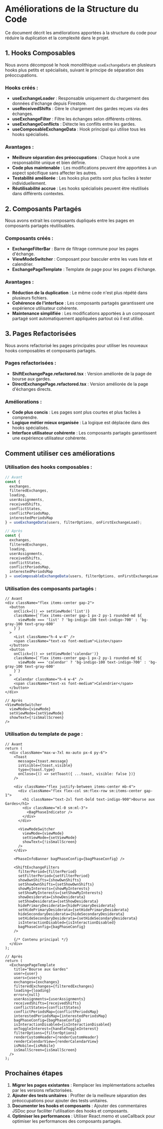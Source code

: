 # Améliorations de la Structure du Code

Ce document décrit les améliorations apportées à la structure du code pour réduire la duplication et la complexité dans le projet.

## 1. Hooks Composables

Nous avons décomposé le hook monolithique `useExchangeData` en plusieurs hooks plus petits et spécialisés, suivant le principe de séparation des préoccupations.

### Hooks créés :

- **useExchangeLoader** : Responsable uniquement du chargement des données d'échange depuis Firestore.
- **useReceivedShifts** : Gère le chargement des gardes reçues via des échanges.
- **useExchangeFilter** : Filtre les échanges selon différents critères.
- **useExchangeConflicts** : Détecte les conflits entre les gardes.
- **useComposableExchangeData** : Hook principal qui utilise tous les hooks spécialisés.

### Avantages :

- **Meilleure séparation des préoccupations** : Chaque hook a une responsabilité unique et bien définie.
- **Code plus maintenable** : Les modifications peuvent être apportées à un aspect spécifique sans affecter les autres.
- **Testabilité améliorée** : Les hooks plus petits sont plus faciles à tester individuellement.
- **Réutilisabilité accrue** : Les hooks spécialisés peuvent être réutilisés dans différents contextes.

## 2. Composants Partagés

Nous avons extrait les composants dupliqués entre les pages en composants partagés réutilisables.

### Composants créés :

- **ExchangeFilterBar** : Barre de filtrage commune pour les pages d'échange.
- **ViewModeSwitcher** : Composant pour basculer entre les vues liste et calendrier.
- **ExchangePageTemplate** : Template de page pour les pages d'échange.

### Avantages :

- **Réduction de la duplication** : Le même code n'est plus répété dans plusieurs fichiers.
- **Cohérence de l'interface** : Les composants partagés garantissent une expérience utilisateur cohérente.
- **Maintenance simplifiée** : Les modifications apportées à un composant partagé sont automatiquement appliquées partout où il est utilisé.

## 3. Pages Refactorisées

Nous avons refactorisé les pages principales pour utiliser les nouveaux hooks composables et composants partagés.

### Pages refactorisées :

- **ShiftExchangePage.refactored.tsx** : Version améliorée de la page de bourse aux gardes.
- **DirectExchangePage.refactored.tsx** : Version améliorée de la page d'échanges directs.

### Améliorations :

- **Code plus concis** : Les pages sont plus courtes et plus faciles à comprendre.
- **Logique métier mieux organisée** : La logique est déplacée dans des hooks spécialisés.
- **Interface utilisateur cohérente** : Les composants partagés garantissent une expérience utilisateur cohérente.

## Comment utiliser ces améliorations

### Utilisation des hooks composables :

```typescript
// Avant
const { 
  exchanges, 
  filteredExchanges, 
  loading, 
  userAssignments, 
  receivedShifts,
  conflictStates,
  conflictPeriodsMap,
  interestedPeriodsMap
} = useExchangeData(users, filterOptions, onFirstExchangeLoad);

// Après
const { 
  exchanges, 
  filteredExchanges, 
  loading, 
  userAssignments, 
  receivedShifts,
  conflictStates,
  conflictPeriodsMap,
  interestedPeriodsMap
} = useComposableExchangeData(users, filterOptions, onFirstExchangeLoad);
```

### Utilisation des composants partagés :

```tsx
// Avant
<div className="flex items-center gap-2">
  <button
    onClick={() => setViewMode('list')}
    className={`flex items-center gap-1 px-2 py-1 rounded-md ${
      viewMode === 'list' ? 'bg-indigo-100 text-indigo-700' : 'bg-gray-100 text-gray-600'
    }`}
  >
    <List className="h-4 w-4" />
    <span className="text-xs font-medium">Liste</span>
  </button>
  <button
    onClick={() => setViewMode('calendar')}
    className={`flex items-center gap-1 px-2 py-1 rounded-md ${
      viewMode === 'calendar' ? 'bg-indigo-100 text-indigo-700' : 'bg-gray-100 text-gray-600'
    }`}
  >
    <Calendar className="h-4 w-4" />
    <span className="text-xs font-medium">Calendrier</span>
  </button>
</div>

// Après
<ViewModeSwitcher 
  viewMode={viewMode} 
  setViewMode={setViewMode}
  showText={!isSmallScreen}
/>
```

### Utilisation du template de page :

```tsx
// Avant
return (
  <div className="max-w-7xl mx-auto px-4 py-6">
    <Toast 
      message={toast.message}
      isVisible={toast.visible}
      type={toast.type}
      onClose={() => setToast({ ...toast, visible: false })}
    />

    <div className="flex justify-between items-center mb-4">
      <div className="flex flex-col sm:flex-row sm:items-center gap-1">
        <h1 className="text-2xl font-bold text-indigo-900">Bourse aux Gardes</h1>
        <div className="ml-0 sm:ml-3">
          <BagPhaseIndicator />
        </div>
      </div>
      
      <ViewModeSwitcher 
        viewMode={viewMode} 
        setViewMode={setViewMode}
        showText={!isSmallScreen}
      />
    </div>

    <PhaseInfoBanner bagPhaseConfig={bagPhaseConfig} />

    <ShiftExchangeFilters
      filterPeriod={filterPeriod}
      setFilterPeriod={setFilterPeriod}
      showOwnShifts={showOwnShifts}
      setShowOwnShifts={setShowOwnShifts}
      showMyInterests={showMyInterests}
      setShowMyInterests={setShowMyInterests}
      showDesiderata={showDesiderata}
      setShowDesiderata={setShowDesiderata}
      hidePrimaryDesiderata={hidePrimaryDesiderata}
      setHidePrimaryDesiderata={setHidePrimaryDesiderata}
      hideSecondaryDesiderata={hideSecondaryDesiderata}
      setHideSecondaryDesiderata={setHideSecondaryDesiderata}
      isInteractionDisabled={isInteractionDisabled}
      bagPhaseConfig={bagPhaseConfig}
    />

    {/* Contenu principal */}
  </div>
);

// Après
return (
  <ExchangePageTemplate
    title="Bourse aux Gardes"
    user={user}
    users={users}
    exchanges={exchanges}
    filteredExchanges={filteredExchanges}
    loading={loading}
    error={null}
    userAssignments={userAssignments}
    receivedShifts={receivedShifts}
    conflictStates={conflictStates}
    conflictPeriodsMap={conflictPeriodsMap}
    interestedPeriodsMap={interestedPeriodsMap}
    bagPhaseConfig={bagPhaseConfig}
    isInteractionDisabled={isInteractionDisabled}
    onToggleInterest={handleToggleInterest}
    filterOptions={filterOptions}
    renderCustomHeader={renderCustomHeader}
    renderCalendarView={renderCalendarView}
    isMobile={isMobile}
    isSmallScreen={isSmallScreen}
  />
);
```

## Prochaines étapes

1. **Migrer les pages existantes** : Remplacer les implémentations actuelles par les versions refactorisées.
2. **Ajouter des tests unitaires** : Profiter de la meilleure séparation des préoccupations pour ajouter des tests unitaires.
3. **Documenter les hooks et composants** : Ajouter des commentaires JSDoc pour faciliter l'utilisation des hooks et composants.
4. **Optimiser les performances** : Utiliser React.memo et useCallback pour optimiser les performances des composants partagés.
